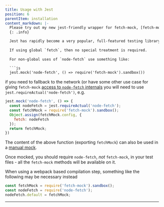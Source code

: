 ```yaml
---
title: Usage with Jest
position: 6
parentItem: installation
content_markdown: |-
  Please try out my new jest-friendly wrapper for fetch-mock, [fetch-mock-jest](https://github.com/wheresrhys/fetch-mock-jest), and [feedback](https://github.com/wheresrhys/fetch-mock-jest/issues)
  {: .info}

  Jest has rapidly become a very popular, full-featured testing library. Usage of fetch-mock with Jest is sufficiently different to previous libraries that it deserves some examples of its own:
  
  If using global `fetch`, then no special treatment is required.
  
  For non-global uses of `node-fetch` use something like:

  ```js
  jest.mock('node-fetch', () => require('fetch-mock').sandbox())
  ```

  if you need to fallback to the network (or have some other use case for giving `fetch-mock` [access to `node-fetch` internals](#usagecustom-classes) you will need to use `jest.requireActual('node-fetch')`, e.g.
  
  ```javascript
  jest.mock('node-fetch', () => {
    const nodeFetch = jest.requireActual('node-fetch');
    const fetchMock = require('fetch-mock').sandbox();
    Object.assign(fetchMock.config, {
      fetch: nodeFetch
    });
    return fetchMock;
  })
  ```

  The content of the above function (exporting `fetchMock`) can also be used in a [manual mock](https://jestjs.io/docs/en/manual-mocks). 

  Once mocked, you should require `node-fetch`, _not_ `fetch-mock`, in your test files - all the `fetch-mock` methods will be available on it.
  
  When using a webpack based compilation step, something like the following may be necessary instead
  
  ```javascript
  const fetchMock = require('fetch-mock').sandbox();
  const nodeFetch = require('node-fetch');
  nodeFetch.default = fetchMock;
  ```
---
```


